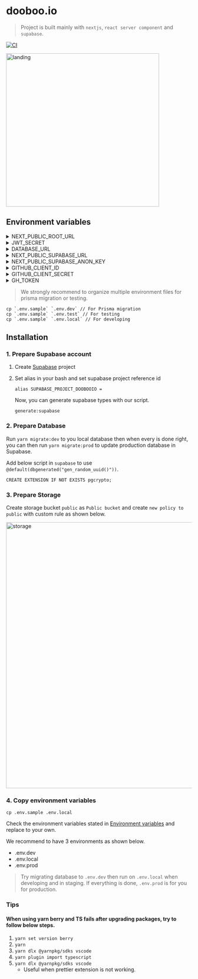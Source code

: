 # dooboo.io

> Project is built mainly with `nextjs`, `react server component` and `supabase`.

[![CI](https://github.com/hyochan/dooboo.io/actions/workflows/ci.yml/badge.svg)](https://github.com/hyochan/dooboo.io/actions/workflows/ci.yml)

<img width="415" alt="landing" src="https://user-images.githubusercontent.com/27461460/189487529-f2942a04-63af-4d6d-9600-d84e50cabeb9.png">

## Environment variables

<details>
<summary>NEXT_PUBLIC_ROOT_URL</summary>

Base url of your web app.
</details>

<details>
<summary>JWT_SECRET</summary>

Used in server-side when you want to encode & decode data when communicating with client.
</details>

<details>
<summary>DATABASE_URL</summary>

Database connection url to access database in [Supabase](https://supabase.io).
You do not need to set this variable in [Vercel](https://vercel.com).
</details>

<details>
<summary>NEXT_PUBLIC_SUPABASE_URL</summary>

Supabase database url. `NEXT_PUBLIC_` prefix is needed because this is used in both browser and server.
</details>

<details>
<summary>NEXT_PUBLIC_SUPABASE_ANON_KEY</summary>

Supabase api key. `NEXT_PUBLIC_` prefix is needed because this is used in both browser and server.
</details>

<details>
<summary>GITHUB_CLIENT_ID</summary>

The github client id to access github api.
</details>

<details>
<summary>GITHUB_CLIENT_SECRET</summary>

The github client secret to access github api.
</details>

<details>
<summary>GH_TOKEN</summary>

The github token to use github authentication.
</details>

> We strongly recommend to organize multiple environment files for prisma migration or testing.

```
cp `.env.sample` `.env.dev` // For Prisma migration
cp `.env.sample` `.env.test` // For testing
cp `.env.sample` `.env.local` // For developing
```

## Installation

### 1. Prepare Supabase account

1. Create [Supabase](https://supabase.com) project

1. Set alias in your bash and set supabase project reference id

   ```
   alias SUPABASE_PROJECT_DOOBOOIO = 
   ```

   Now, you can generate supabase types with our script.

   ```
   generate:supabase
   ```

### 2. Prepare Database

Run `yarn migrate:dev` to you local database then when every is done right, you can then run `yarn migrate:prod` to update production database in Supabase.

Add below script in `supabase` to use `@default(dbgenerated("gen_random_uuid()"))`.

```
CREATE EXTENSION IF NOT EXISTS pgcrypto;
```

### 3. Prepare Storage

Create storage bucket `public` as `Public bucket` and create `new policy to public` with custom rule as shown below.

<img width="720" alt="storage" src="https://user-images.githubusercontent.com/27461460/223626135-b4f4fc59-8feb-4f1d-9c70-cfb347606b38.png">

### 4. Copy environment variables

```
cp .env.sample .env.local
```

Check the environment variables stated in [Environment variables](#1-environment-variables) and replace to your own.

We recommend to have 3 environments as shown below.
- .env.dev
- .env.local
- .env.prod

> Try migrating database to `.env.dev` then run on `.env.local` when developing and in staging. If everything is done, `.env.prod` is for you for production.

### Tips

#### When using yarn berry and TS fails after upgrading packages, try to follow below steps.

1. `yarn set version berry`
1. `yarn`
1. `yarn dlx @yarnpkg/sdks vscode`
1. `yarn plugin import typescript`
1. `yarn dlx @yarnpkg/sdks vscode`
   - Useful when prettier extension is not working.

